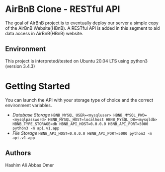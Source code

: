 # AirBnB Clone - RESTful API

The goal of AirBnB project is to eventually deploy our server a simple copy of the AirBnB Website(HBnB). A RESTful API is added in this segment to aid data access in AirBnB(HBnB) website.

## Environment

This project is interpreted/tested on Ubuntu 20.04 LTS using python3 (version 3.4.3)

# Getting Started

You can launch the API with your storage type of choice and the correct environment variables.

- _Database Storage_
  `HBNB_MYSQL_USER=<mysqluser> HBNB_MYSQL_PWD=<mysqlpassword> HBNB_MYSQL_HOST=localhost HBNB_MYSQL_DB=<mysqldb> HBNB_TYPE_STORAGE=db HBNB_API_HOST=0.0.0.0 HBNB_API_PORT=5000 python3 -m api.v1.app`
- _File Storage_
  `HBNB_API_HOST=0.0.0.0 HBNB_API_PORT=5000 python3 -m api.v1.app`

## Authors

Hashim Ali
Abbas Omer 
